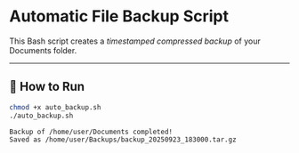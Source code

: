 #  Automatic File Backup Script

This Bash script creates a *timestamped compressed backup* of your Documents folder.

---

## 🚀 How to Run
```bash
chmod +x auto_backup.sh
./auto_backup.sh

Backup of /home/user/Documents completed!
Saved as /home/user/Backups/backup_20250923_183000.tar.gz
